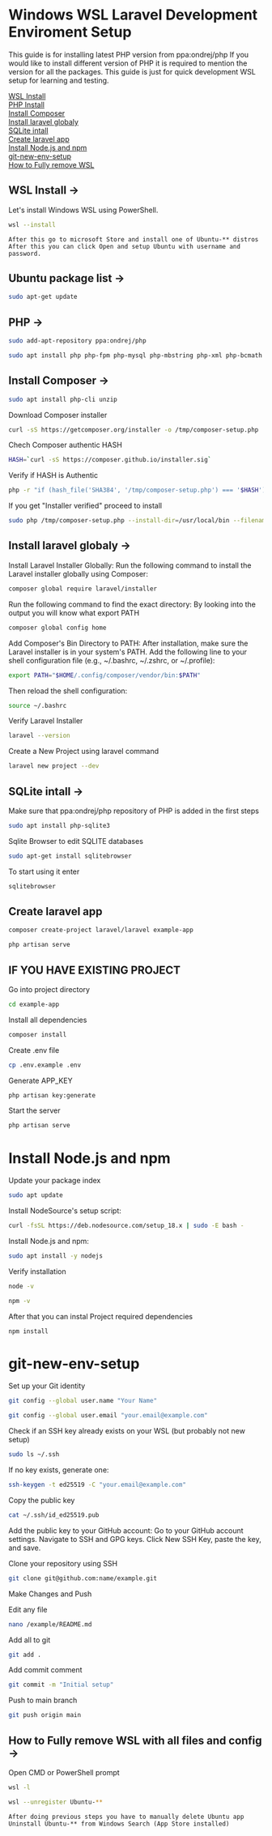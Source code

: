 # Windows WSL Laravel Development Enviroment Setup
This guide is for installing latest PHP version from ppa:ondrej/php
If you would like to install different version of PHP it is required to mention the version for all the packages.
This guide is just for quick development WSL setup for learning and testing.

[WSL Install](#wsl-install--)  
[PHP Install](#php--)  
[Install Composer](#install-composer--)  
[Install laravel globaly](#install-laravel-globaly--)  
[SQLite intall](#sqlite-intall--)  
[Create laravel app](#create-laravel-app)  
[Install Node.js and npm](#install-nodejs-and-npm)  
[git-new-env-setup](#git-new-env-setup)  
[How to Fully remove WSL](#how-to-fully-remove-wsl-with-all-files-and-config--)  

## WSL Install ->
Let's install Windows WSL using PowerShell.
```bash
wsl --install
```
```
After this go to microsoft Store and install one of Ubuntu-** distros
After this you can click Open and setup Ubuntu with username and password.
```

## Ubuntu package list ->
```bash
sudo apt-get update
```

## PHP ->
```bash
sudo add-apt-repository ppa:ondrej/php
```
```bash
sudo apt install php php-fpm php-mysql php-mbstring php-xml php-bcmath php-intl php-curl php-zip
```


## Install Composer ->
```bash
sudo apt install php-cli unzip
```
Download Composer installer
```bash
curl -sS https://getcomposer.org/installer -o /tmp/composer-setup.php
```
Chech Composer authentic HASH
```bash
HASH=`curl -sS https://composer.github.io/installer.sig`
```
Verify if HASH is Authentic
```bash
php -r "if (hash_file('SHA384', '/tmp/composer-setup.php') === '$HASH') { echo 'Installer verified'; } else { echo 'Installer corrupt'; unlink('composer-setup.php'); } echo PHP_EOL;"
```
If you get "Installer verified" proceed to install
```bash
sudo php /tmp/composer-setup.php --install-dir=/usr/local/bin --filename=composer
```

## Install laravel globaly ->
Install Laravel Installer Globally: Run the following command to install the Laravel installer globally using Composer:
```bash
composer global require laravel/installer
```

Run the following command to find the exact directory:
By looking into the output you will know what export PATH
```bash
composer global config home
```

Add Composer's Bin Directory to PATH: After installation, make sure the Laravel installer is in your system's PATH. Add the following line to your shell configuration file (e.g., ~/.bashrc, ~/.zshrc, or ~/.profile):
```bash
export PATH="$HOME/.config/composer/vendor/bin:$PATH"
```

Then reload the shell configuration:
```bash
source ~/.bashrc
```
Verify Laravel Installer
```bash
laravel --version
```
Create a New Project using laravel command
```bash
laravel new project --dev
```

## SQLite intall ->
Make sure that ppa:ondrej/php repository of PHP is added in the first steps
```bash
sudo apt install php-sqlite3
```
Sqlite Browser to edit SQLITE databases
```bash
sudo apt-get install sqlitebrowser
```
To start using it enter
```bash
sqlitebrowser
```

## Create laravel app
```bash
composer create-project laravel/laravel example-app
```
```bash
php artisan serve
```

## IF YOU HAVE EXISTING PROJECT
Go into project directory
```bash
cd example-app
```
Install all dependencies
```bash
composer install
```
Create .env file
```bash
cp .env.example .env
```
Generate APP_KEY
```bash
php artisan key:generate
```
Start the server
```bash
php artisan serve
```

# Install Node.js and npm
Update your package index
```bash
sudo apt update
```
Install NodeSource's setup script:
```bash
curl -fsSL https://deb.nodesource.com/setup_18.x | sudo -E bash -
```
Install Node.js and npm:
```bash
sudo apt install -y nodejs
```
Verify installation
```bash
node -v
```
```bash
npm -v
```
After that you can instal Project required dependencies
```bash
npm install
```

# git-new-env-setup

Set up your Git identity
```bash
git config --global user.name "Your Name"
```
```bash
git config --global user.email "your.email@example.com"
```

Check if an SSH key already exists on your WSL (but probably not new setup)
```bash
sudo ls ~/.ssh
```

If no key exists, generate one:
```bash
ssh-keygen -t ed25519 -C "your.email@example.com"
```

Copy the public key
```bash
cat ~/.ssh/id_ed25519.pub
```

Add the public key to your GitHub account:
Go to your GitHub account settings.
Navigate to SSH and GPG keys.
Click New SSH Key, paste the key, and save.

Clone your repository using SSH
```bash
git clone git@github.com:name/example.git
```

Make Changes and Push

Edit any file
```bash
nano /example/README.md
```
Add all to git
```bash
git add .
```
Add commit comment
```bash
git commit -m "Initial setup"
```
Push to main branch
```bash
git push origin main
```


## How to Fully remove WSL with all files and config ->
Open CMD or PowerShell prompt
```bash
wsl -l
```
```bash
wsl --unregister Ubuntu-**
```
```
After doing previous steps you have to manually delete Ubuntu app
Uninstall Ubuntu-** from Windows Search (App Store installed)
```



